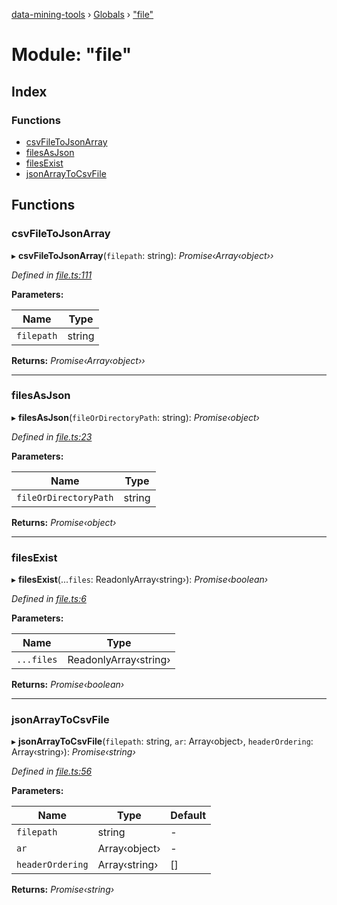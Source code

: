 [data-mining-tools](../README.md) › [Globals](../globals.md) › ["file"](_file_.md)

# Module: "file"

## Index

### Functions

* [csvFileToJsonArray](_file_.md#csvfiletojsonarray)
* [filesAsJson](_file_.md#filesasjson)
* [filesExist](_file_.md#filesexist)
* [jsonArrayToCsvFile](_file_.md#jsonarraytocsvfile)

## Functions

###  csvFileToJsonArray

▸ **csvFileToJsonArray**(`filepath`: string): *Promise‹Array‹object››*

*Defined in [file.ts:111](https://github.com/tewen/data-mining-tools/blob/ff6565d/src/lib/file.ts#L111)*

**Parameters:**

Name | Type |
------ | ------ |
`filepath` | string |

**Returns:** *Promise‹Array‹object››*

___

###  filesAsJson

▸ **filesAsJson**(`fileOrDirectoryPath`: string): *Promise‹object›*

*Defined in [file.ts:23](https://github.com/tewen/data-mining-tools/blob/ff6565d/src/lib/file.ts#L23)*

**Parameters:**

Name | Type |
------ | ------ |
`fileOrDirectoryPath` | string |

**Returns:** *Promise‹object›*

___

###  filesExist

▸ **filesExist**(...`files`: ReadonlyArray‹string›): *Promise‹boolean›*

*Defined in [file.ts:6](https://github.com/tewen/data-mining-tools/blob/ff6565d/src/lib/file.ts#L6)*

**Parameters:**

Name | Type |
------ | ------ |
`...files` | ReadonlyArray‹string› |

**Returns:** *Promise‹boolean›*

___

###  jsonArrayToCsvFile

▸ **jsonArrayToCsvFile**(`filepath`: string, `ar`: Array‹object›, `headerOrdering`: Array‹string›): *Promise‹string›*

*Defined in [file.ts:56](https://github.com/tewen/data-mining-tools/blob/ff6565d/src/lib/file.ts#L56)*

**Parameters:**

Name | Type | Default |
------ | ------ | ------ |
`filepath` | string | - |
`ar` | Array‹object› | - |
`headerOrdering` | Array‹string› | [] |

**Returns:** *Promise‹string›*
